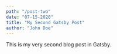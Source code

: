 ```yaml
---
path: "/post-two"
date: "07-15-2020"
title: "My Second Gatsby Post"
author: "John Doe"
---
```


This is my very second blog post in Gatsby.